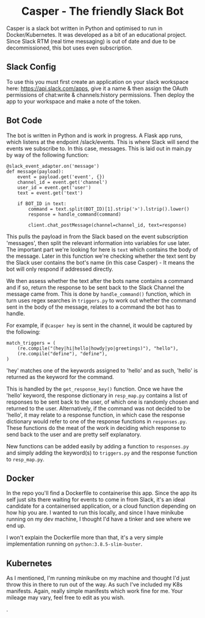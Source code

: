 # <div align="center">Casper - The friendly Slack Bot</div>
Casper is a slack bot written in Python and optimised to run in Docker/Kubernetes. It was developed as a bit of an educational project.
Since Slack RTM (real time messaging) is out of date and due to be decommissioned, this bot uses even subscription.

## Slack Config

To use this you must first create an application on your slack workspace here: https://api.slack.com/apps, give it a name & then assign the OAuth permissions of chat:write & channels:history permissions. Then deploy the app to your workspace and make a note of the token.

## Bot Code

The bot is written in Python and is work in progress. A Flask app runs, which listens at the endpoint /slack/events. This is where Slack will send the events we subscribe to. In this case, messages. This is laid out in main.py by way of the following function:
```
@slack_event_adapter.on('message')
def message(payload):
    event = payload.get('event', {})
    channel_id = event.get('channel')
    user_id = event.get('user')
    text = event.get('text')

    if BOT_ID in text:
        command = text.split(BOT_ID)[1].strip('>').lstrip().lower()
        response = handle_command(command)

        client.chat_postMessage(channel=channel_id, text=response)
```
This pulls the payload in from the Slack based on the event subscription 'messages', then split the relevant information into variables for use later. The important part we're looking for here is `text` which contains the body of the message. Later in this function we're checking whether the text sent by the Slack user contains the bot's name (in this case Casper) - It means the bot will only respond if addressed directly. 

We then assess whether the text after the bots name contains a command and if so, return the response to be sent back to the Slack Channel the message came from. This is done by `handle_command()` function, which in turn uses regex searches in `triggers.py` to work out whether the command sent in the body of the message, relates to a command the bot has to handle.

For example, if `@casper hey` is sent in the channel, it would be captured by the following:
```
match_triggers = (
    (re.compile("(hey|hi|hello|howdy|yo|greetings)"), "hello"),
    (re.compile("define"), "define"),
)
```
'hey' matches one of the keywords assigned to 'hello' and as such, 'hello' is returned as the keyword for the command.

This is handled by the `get_response_key()` function. Once we have the 'hello' keyword, the response dictionary in `resp_map.py` contains a list of responses to be sent back to the user, of which one is randomly chosen and returned to the user. Alternatively, if the command was not decided to be 'hello', it may relate to a response function, in which case the response dictionary would refer to one of the response functions in `responses.py`. These functions do the meat of the work in deciding which response to send back to the user and are pretty self explanatory. 

New functions can be added easily by adding a function to `responses.py` and simply adding the keyword(s) to `triggers.py` and the response function to `resp_map.py`.

## Docker

In the repo you'll find a Dockerfile to containerise this app. Since the app its self just sits there waiting for events to come in from Slack, it's an ideal candidate for a containerised application, or a cloud function depending on how hip you are. I wanted to run this locally, and since I have minikube running on my dev machine, I thought I'd have a tinker and see where we end up.

I won't explain the Dockerfile more than that, it's a very simple implementation running on `python:3.8.5-slim-buster`.

## Kubernetes

As I mentioned, I'm running minikube on my machine and thought I'd just throw this in there to run out of the way. As such I've included my K8s manifests. Again, really simple manifests which work fine for me. Your mileage may vary, feel free to edit as you wish.

.
